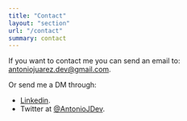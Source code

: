 ```yaml
---
title: "Contact"
layout: "section"
url: "/contact"
summary: contact
---
```


If you want to contact me you can send an email to: antoniojuarez.dev@gmail.com.

Or send me a DM through:
 - [Linkedin](https://www.linkedin.com/in/antonio-ju%C3%A1rez-trujillo-130742190).
 - Twitter at [@AntonioJDev](https://twitter.com/AntonioJDev).
